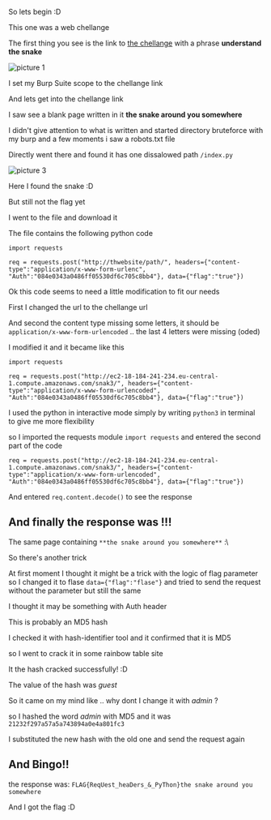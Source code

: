 So lets begin :D

This one was a web chellange

The first thing you see is the link to [the chellange](http://ec2-18-184-241-234.eu-central-1.compute.amazonaws.com/snak3/) with a phrase **understand the snake**

![picture 1](https://imgur.com/zLLvjIu)



I set my Burp Suite scope to the chellange link

And lets get into the chellange link

I saw see a blank page written in it **the snake around you somewhere**

I didn't give attention to what is written and started directory bruteforce with my burp and a few moments i saw a robots.txt file

Directly went there and found it has one dissalowed path `/index.py`

![picture 3](https://imgur.com/Nbxq7V7)


Here I found the snake :D

But still not the flag yet

I went to the file and download it

The file contains the following python code

```
import requests

req = requests.post("http://thwebsite/path/", headers={"content-type":"application/x-www-form-urlenc", "Auth":"084e0343a0486ff05530df6c705c8bb4"}, data={"flag":"true"})
```

Ok this code seems to need a little modification to fit our needs

First I changed the url to the chellange url

And second the content type missing some letters, it should be `application/x-www-form-urlencoded` .. the last 4 letters were missing (oded)

I modified it and it became like this

```
import requests

req = requests.post("http://ec2-18-184-241-234.eu-central-1.compute.amazonaws.com/snak3/", headers={"content-type":"application/x-www-form-urlencoded", "Auth":"084e0343a0486ff05530df6c705c8bb4"}, data={"flag":"true"})
```

I used the python in interactive mode simply by writing `python3` in terminal to give me more flexibility

so I imported the requests module `import requests` and entered the second part of the code

`req = requests.post("http://ec2-18-184-241-234.eu-central-1.compute.amazonaws.com/snak3/", headers={"content-type":"application/x-www-form-urlencoded", "Auth":"084e0343a0486ff05530df6c705c8bb4"}, data={"flag":"true"})
`

And entered `req.content.decode()` to see the response

## And finally the response was !!!

The same page containing `**the snake around you somewhere**` :\

So there's another trick



At first moment I thought it might be a trick with the logic of flag parameter so I changed it to flase `data={"flag":"flase"}` and tried to send the request without the parameter but still the same


I thought it may be something with Auth header

This is probably an MD5 hash

I checked it with hash-identifier tool and it confirmed that it is MD5

so I went to crack it in some rainbow table site

It the hash cracked successfully! :D

The value of the hash was *guest*



So it came on my mind like .. why dont I change it with *admin* ?

so I hashed the word *admin* with MD5 and it was `21232f297a57a5a743894a0e4a801fc3`

I substituted the new hash with the old one and send the request again

## And Bingo!!

the response was: `FLAG{ReqUest_heaDers_&_PyThon}the snake around you somewhere`

And I got the flag :D

